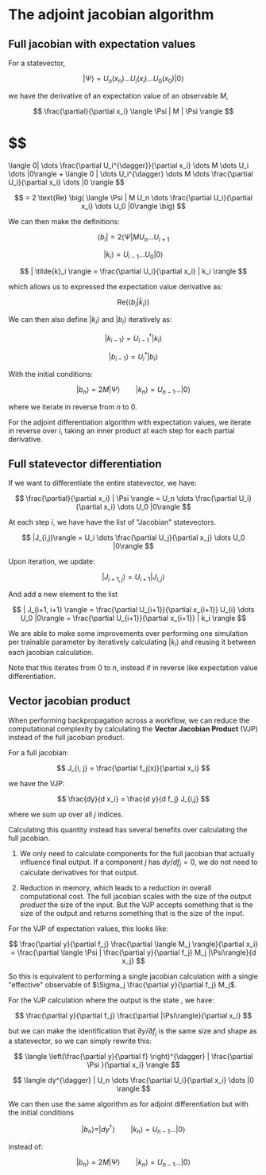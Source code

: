 # The adjoint jacobian algorithm

## Full jacobian with expectation values

For a statevector,

$$
| \Psi \rangle = U_n(x_n) \dots U_i (x_i) \dots U_0(x_0) |0\rangle
$$

we have the derivative of an expectation value of an observable $M$,

$$
\frac{\partial}{\partial x_i} \langle \Psi | M | \Psi \rangle
$$

$$
=
\langle 0| \dots \frac{\partial U_i^{\dagger}}{\partial x_i} \dots M \dots
U_i \dots |0\rangle +
\langle 0 | \dots U_i^{\dagger} \dots M \dots \frac{\partial U_i}{\partial x_i} \dots |0 \rangle
$$

$$
= 2 \text{Re} \big( \langle \Psi | M U_n \dots \frac{\partial U_i}{\partial x_i}  \dots U_0 |0\rangle \big)
$$

We can then make the definitions:

$$
\langle b_i|  = 2 \langle \Psi | M U_n \dots U_{i+1}
$$

$$
|k_i \rangle  = U_{i-1} \dots U_0 |0\rangle
$$

$$
| \tilde{k}_i \rangle = \frac{\partial U_i}{\partial x_i} | k_i \rangle
$$

which allows us to expressed the expectation value derivative as:

$$
\text{Re}\big( \langle b_i | \tilde{k}_i \rangle \big)
$$

We can then also define $|k_i\rangle$ and $|b_i\rangle$ iteratively as:

$$
|k_{i-1}\rangle = U^{\dagger}_{i-1} |k_i \rangle
$$

$$
|b_{i-1} \rangle = U^{\dagger}_i |b_{i}\rangle
$$

With the initial conditions:

$$
| b_n \rangle = 2  M |\Psi \rangle \qquad |k_n\rangle = U_{n-1} \dots |0\rangle
$$

where we iterate in reverse from $n$ to $0$.

For the adjoint differentiation algorithm with expectation values, we iterate in reverse over $i$, taking an inner product at each step for each partial derivative.

## Full statevector differentiation

If we want to differentiate the entire statevector, we have:

$$
\frac{\partial}{\partial x_i} | \Psi \rangle = 
U_n \dots \frac{\partial U_i}{\partial x_i} \dots U_0 |0\rangle
$$

At each step $i$, we have have the list of "Jacobian" statevectors.

$$
|J_{i,j}\rangle = U_i \dots \frac{\partial U_j}{\partial x_j} \dots U_0 |0\rangle
$$

Upon iteration, we update:

$$
| J_{i+1, j} \rangle = U_{i+1} |J_{i, j} \rangle
$$

And add a new element to the list

$$
| J_{i+1, i+1} \rangle = \frac{\partial U_{i+1}}{\partial x_{i+1}} U_{i} \dots U_0 |0\rangle = \frac{\partial U_{i+1}}{\partial x_{i+1}} | k_i \rangle
$$

We are able to make some improvements over performing one simulation per trainable parameter by iteratively calculating $|k_i\rangle$ and reusing it between each jacobian calculation.

Note that this iterates from $0$ to $n$, instead if in reverse like expectation value differentiation.

## Vector jacobian product

When performing backpropagation across a workflow, we can reduce the computational complexity by calculating the <b>Vector Jacobian Product</b> (VJP) instead of the full jacobian product.

For a full jacobian:

$$
J_{i, j} = \frac{\partial f_j(x)}{\partial x_i}
$$

we have the VJP:

$$
\frac{dy}{d x_i} = \frac{d y}{d f_j}  J_{i,j} 
$$

where we sum up over all $j$ indices.

Calculating this quantity instead has several benefits over calculating the full jacobian.  

1. We only need to calculate components for the full jacobian that actually influence final output.  If a component $j$  has $dy/df_j = 0$, we do not need to calculate derivatives for that output.

2. Reduction in memory, which leads to a reduction in overall computational cost. The full jacobian scales with the size of the output *product* the size of the input.  But the VJP accepts something that is the size of the output and returns something that is the size of the input.

For the VJP of expectation values, this looks like:

$$
\frac{\partial y}{\partial f_j}  \frac{\partial \langle M_j \rangle}{\partial x_i} = \frac{\partial \langle \Psi | \frac{\partial y}{\partial f_j} M_j |\Psi\rangle}{d x_j}
$$

So this is equivalent to performing a single jacobian calculation with a single "effective" observable of $\Sigma_j \frac{\partial y}{\partial f_j} M_j$.

For the VJP calculation where the output is the state , we have:

$$
\frac{\partial y}{\partial f_j} \frac{\partial |\Psi\rangle}{\partial x_i}
$$

but we can make the identification that $\partial y/ \partial f_j$ is the same size and shape as a statevector, so we can simply rewrite this:

$$
\langle \left(\frac{\partial y}{\partial f} \right)^{\dagger} | \frac{\partial \Psi }{\partial x_i} \rangle
$$

$$
\langle dy^{\dagger} | U_n \dots \frac{\partial U_i}{\partial x_i} \dots |0 \rangle
$$ 

We can then use the same algorithm as for adjoint differentiation but with the initial conditions 

$$
| b_n \rangle = |dy^{\dagger} \rangle  \qquad |k_n\rangle = U_{n-1} \dots |0\rangle
$$

instead of:

$$
| b_n \rangle = 2  M |\Psi \rangle \qquad |k_n\rangle = U_{n-1} \dots |0\rangle
$$